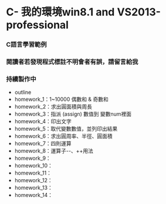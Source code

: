 # C- 我的環境win8.1  and  VS2013-professional
### C語言學習範例
### 閱讀者若發現程式標註不明會者有誤，請留言給我
### 持續製作中

- outline
 - homework_1：1~10000 偶數和 & 奇數和
 - homework_2：求出圓面積與周長
 - homework_3：指派 (assign) 數值到 變數num裡面
 - homework_4：印出文字
 - homework_5：取代變數數值，並列印出結果
 - homework_6：求出圓周率、半徑、圓面積
 - homework_7：四則運算
 - homework_8：運算子--、++用法
 - homework_9：
 - homework_10：
 - homework_11：
 - homework_12：
 - homework_13：
 - homework_14：














